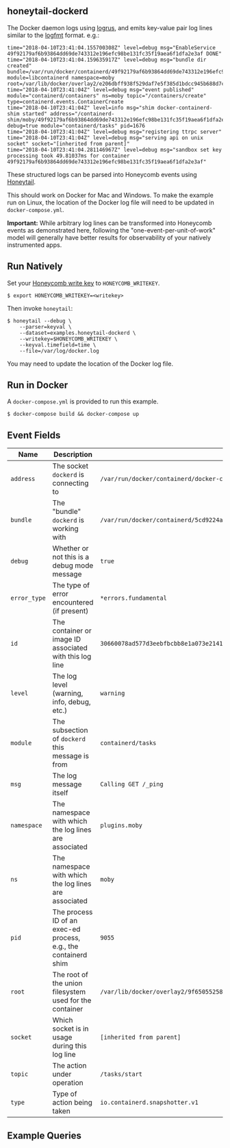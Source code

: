 ## honeytail-dockerd

The Docker daemon logs using [logrus](https://brandur.org/logfmt), and emits
key-value pair log lines similar to the [logfmt](https://brandur.org/logfmt)
format. e.g.:

```
time="2018-04-10T23:41:04.155700308Z" level=debug msg="EnableService 49f92179af6b93864dd69de743312e196efc98be131fc35f19aea6f1dfa2e3af DONE"
time="2018-04-10T23:41:04.159635917Z" level=debug msg="bundle dir created" bundle=/var/run/docker/containerd/49f92179af6b93864dd69de743312e196efc98be131fc35f19aea6f1dfa2e3af module=libcontainerd namespace=moby root=/var/lib/docker/overlay2/e206dbff938f529daf7e5f385d1bdcc945b688d7c13bd5f073edb861449969b0/merged
time="2018-04-10T23:41:04Z" level=debug msg="event published" module="containerd/containers" ns=moby topic="/containers/create" type=containerd.events.ContainerCreate
time="2018-04-10T23:41:04Z" level=info msg="shim docker-containerd-shim started" address="/containerd-shim/moby/49f92179af6b93864dd69de743312e196efc98be131fc35f19aea6f1dfa2e3af/shim.sock" debug=true module="containerd/tasks" pid=1676
time="2018-04-10T23:41:04Z" level=debug msg="registering ttrpc server"
time="2018-04-10T23:41:04Z" level=debug msg="serving api on unix socket" socket="[inherited from parent]"
time="2018-04-10T23:41:04.281146967Z" level=debug msg="sandbox set key processing took 49.81037ms for container 49f92179af6b93864dd69de743312e196efc98be131fc35f19aea6f1dfa2e3af"
```

These structured logs can be parsed into Honeycomb events using
[Honeytail](https://honeycomb.io/docs/connect/agent/).

This should work on Docker for Mac and Windows. To make the example run on
Linux, the location of the Docker log file will need to be updated in
`docker-compose.yml`.

**Important:** While arbitrary log lines can be transformed into Honeycomb
events as demonstrated here, following the "one-event-per-unit-of-work" model
will generally have better results for observability of your natively
instrumented apps.

## Run Natively

Set your [Honeycomb write key](https://ui.honeycomb.io/account) to
`HONEYCOMB_WRITEKEY`.

```
$ export HONEYCOMB_WRITEKEY=<writekey>
```

Then invoke `honeytail`:

```
$ honeytail --debug \
    --parser=keyval \
    --dataset=examples.honeytail-dockerd \
    --writekey=$HONEYCOMB_WRITEKEY \
    --keyval.timefield=time \
    --file=/var/log/docker.log
```

You may need to update the location of the Docker log file.

## Run in Docker

A `docker-compose.yml` is provided to run this example.

```
$ docker-compose build && docker-compose up
```

## Event Fields

| **Name** | **Description** | **Example Value** |
| --- | --- | --- |
| `address` | The socket `dockerd` is connecting to | `/var/run/docker/containerd/docker-containerd.sock` |
| `bundle` | The "bundle" `dockerd` is working with | `/var/run/docker/containerd/5cd9224ae7761c052173f34bf40226cf24a472d956bd8c3d2d2f2446cbbf375a` |
| `debug` | Whether or not this is a debug mode message | `true` |
| `error_type` | The type of error encountered (if present) | `*errors.fundamental` |
| `id` | The container or image ID associated with this log line | `30660078ad577d3eebfbcbb8e1a073e214180fb23627bd2f051d0830af44fd4a` |
| `level` | The log level (warning, info, debug, etc.) | `warning` |
| `module` | The subsection of `dockerd` this message is from | `containerd/tasks` |
| `msg` | The log message itself | `Calling GET /_ping` |
| `namespace` | The namespace with which the log lines are associated | `plugins.moby` |
| `ns` | The namespace with which the log lines are associated | `moby` |
| `pid` | The process ID of an exec-ed process, e.g., the containerd shim | `9055` |
| `root` | The root of the union filesystem used for the container | `/var/lib/docker/overlay2/9f65055258cea318a5aaeac58b6dbf1b3fde7ad066cb2711e7046b392d8903bd/merged` |
| `socket` | Which socket is in usage during this log line  | `[inherited from parent]` |
| `topic` | The action under operation | `/tasks/start` |
| `type` | Type of action being taken | `io.containerd.snapshotter.v1` |

## Example Queries
